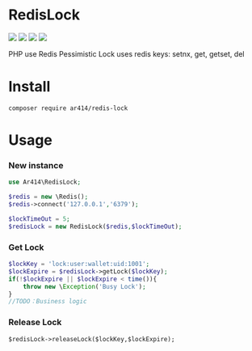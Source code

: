 # RedisLock

![](https://img.shields.io/badge/build-passing-brightgreen)
![](https://img.shields.io/badge/stable-v1.0.0-blue)
![](https://img.shields.io/badge/coverage-100%25-green)
![](https://img.shields.io/badge/license-MIT-brightgreen)


PHP use Redis Pessimistic Lock uses redis keys: setnx, get, getset, del

# Install
```
composer require ar414/redis-lock
```

# Usage
### New instance
```php
use Ar414\RedisLock;

$redis = new \Redis();
$redis->connect('127.0.0.1','6379');

$lockTimeOut = 5;
$redisLock = new RedisLock($redis,$lockTimeOut);
```

### Get Lock
```php
$lockKey = 'lock:user:wallet:uid:1001';
$lockExpire = $redisLock->getLock($lockKey);
if(!$lockExpire || $lockExpire < time()){
    throw new \Exception('Busy Lock');
}
//TODO：Business logic
```

### Release Lock
```
$redisLock->releaseLock($lockKey,$lockExpire);
```
